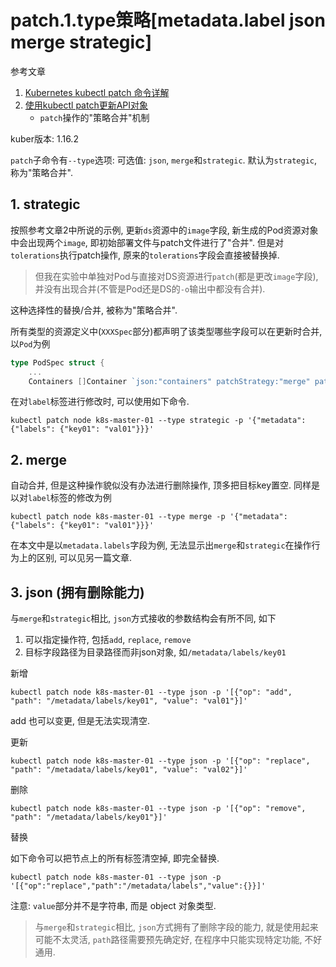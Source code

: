 # patch.1.type策略[metadata.label json merge strategic]

参考文章

1. [Kubernetes kubectl patch 命令详解](http://docs.kubernetes.org.cn/632.html)
2. [使用kubectl patch更新API对象](http://www.coderdocument.com/docs/kubernetes/v1.14/tasks/run_applications/update_api_objects_in_place_using_kubectl_patch.html)
    - `patch`操作的"策略合并"机制

kuber版本: 1.16.2

`patch`子命令有`--type`选项: 可选值: `json`, `merge`和`strategic`. 默认为`strategic`, 称为"策略合并".

## 1. strategic

按照参考文章2中所说的示例, 更新`ds`资源中的`image`字段, 新生成的Pod资源对象中会出现两个`image`, 即初始部署文件与patch文件进行了"合并". 但是对`tolerations`执行patch操作, 原来的`tolerations`字段会直接被替换掉.

> 但我在实验中单独对Pod与直接对DS资源进行`patch`(都是更改`image`字段), 并没有出现合并(不管是Pod还是DS的`-o`输出中都没有合并).

这种选择性的替换/合并, 被称为"策略合并".

所有类型的资源定义中(`XXXSpec`部分)都声明了该类型哪些字段可以在更新时合并, 以`Pod`为例

```go
type PodSpec struct {
    ...
    Containers []Container `json:"containers" patchStrategy:"merge" patchMergeKey:"name" ...`
```

在对`label`标签进行修改时, 可以使用如下命令.

```
kubectl patch node k8s-master-01 --type strategic -p '{"metadata": {"labels": {"key01": "val01"}}}'
```

## 2. merge

自动合并, 但是这种操作貌似没有办法进行删除操作, 顶多把目标key置空. 同样是以对`label`标签的修改为例

```
kubectl patch node k8s-master-01 --type merge -p '{"metadata": {"labels": {"key01": "val01"}}}'
```

在本文中是以`metadata.labels`字段为例, 无法显示出`merge`和`strategic`在操作行为上的区别, 可以见另一篇文章.

## 3. json (拥有删除能力)

与`merge`和`strategic`相比, `json`方式接收的参数结构会有所不同, 如下

1. 可以指定操作符, 包括`add`, `replace`, `remove`
2. 目标字段路径为目录路径而非json对象, 如`/metadata/labels/key01`

新增

```
kubectl patch node k8s-master-01 --type json -p '[{"op": "add", "path": "/metadata/labels/key01", "value": "val01"}]'
```

add 也可以变更, 但是无法实现清空.

更新

```
kubectl patch node k8s-master-01 --type json -p '[{"op": "replace", "path": "/metadata/labels/key01", "value": "val02"}]'
```

删除

```
kubectl patch node k8s-master-01 --type json -p '[{"op": "remove", "path": "/metadata/labels/key01"}]'
```

替换

如下命令可以把节点上的所有标签清空掉, 即完全替换.

```
kubectl patch node k8s-master-01 --type json -p '[{"op":"replace","path":"/metadata/labels","value":{}}]'
```

注意: `value`部分并不是字符串, 而是 object 对象类型.

> 与`merge`和`strategic`相比, `json`方式拥有了删除字段的能力, 就是使用起来可能不太灵活, `path`路径需要预先确定好, 在程序中只能实现特定功能, 不好通用.
